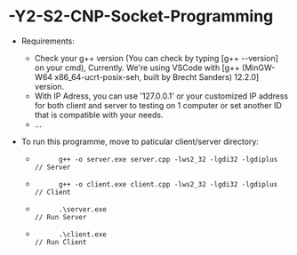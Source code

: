 # -Y2-S2-CNP-Socket-Programming
- Requirements:
  + Check your g++ version (You can check by typing [g++ --version] on your cmd), 
    Currently. We're using VSCode with [g++ (MinGW-W64 x86_64-ucrt-posix-seh, built by Brecht Sanders) 12.2.0] version.
  + With IP Adress, you can use '127.0.0.1' or your customized IP address for both client and server to testing on 1 computer
    or set another ID that is compatible with your needs.
  + ...

- To run this programme, move to paticular client/server directory: 
    +           g++ -o server.exe server.cpp -lws2_32 -lgdi32 -lgdiplus           // Server
    +           g++ -o client.exe client.cpp -lws2_32 -lgdi32 -lgdiplus           // Client
    +           .\server.exe                                                      // Run Server
    +           .\client.exe                                                      // Run Client
